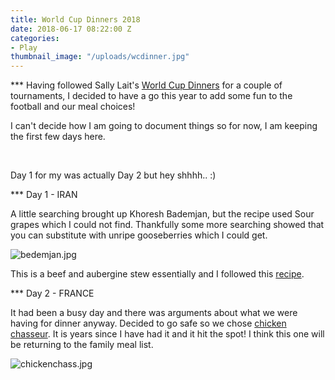 ```yaml
---
title: World Cup Dinners 2018
date: 2018-06-17 08:22:00 Z
categories:
- Play
thumbnail_image: "/uploads/wcdinner.jpg"
---
```


*** Having followed Sally Lait's [World Cup Dinners](https://sallylait.com/labs/worldcup2018dinners/) for a couple of tournaments, I decided to have a go this year to add some fun to the football and our meal choices! 

I can't decide how I am going to document things so for now, I am keeping the first few days here. 
<!--more--> 

Day 1 for my was actually Day 2 but hey shhhh..  :) 

*** Day 1 - IRAN

A little searching brought up Khoresh Bademjan, but the recipe used Sour grapes which I could not find. Thankfully some more searching showed that you can substitute with unripe gooseberries which I could get.

![bedemjan.jpg](/uploads/bedemjan.jpg) 

This is a beef and aubergine stew essentially and I followed this [recipe](https://persianmama.com/khoresh-bademjan-persian-eggplant-stew-with-beef/).


*** Day 2 - FRANCE

It had been a busy day and there was arguments about what we were having for dinner anyway. Decided to go safe so we chose [chicken chasseur](https://www.bbc.com/food/recipes/_chicken_chasseur_with_19163). It is years since I have had it and it hit the spot! I think this one will be returning to the family meal list. 

![chickenchass.jpg](/uploads/chickenchass.jpg)
